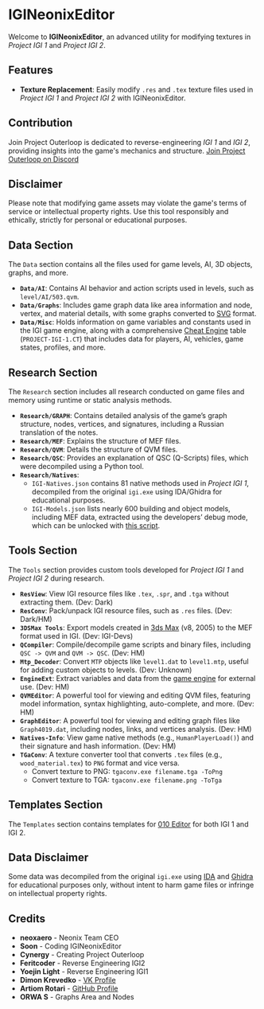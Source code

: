 # IGINeonixEditor
Welcome to **IGINeonixEditor**, an advanced utility for modifying textures in *Project IGI 1* and *Project IGI 2*.

## Features
- **Texture Replacement**: Easily modify `.res` and `.tex` texture files used in *Project IGI 1* and *Project IGI 2* with IGINeonixEditor.

## Contribution
Join Project Outerloop is dedicated to reverse-engineering *IGI 1* and *IGI 2*, providing insights into the game's mechanics and structure.
[Join Project Outerloop on Discord](https://discord.gg/G9F3gauatb)

## Disclaimer
Please note that modifying game assets may violate the game's terms of service or intellectual property rights. Use this tool responsibly and ethically, strictly for personal or educational purposes.

## Data Section
The `Data` section contains all the files used for game levels, AI, 3D objects, graphs, and more.

- **`Data/AI`**: Contains AI behavior and action scripts used in levels, such as `level/AI/503.qvm`.
- **`Data/Graphs`**: Includes game graph data like area information and node, vertex, and material details, with some graphs converted to [SVG](https://en.wikipedia.org/wiki/Scalable_Vector_Graphics) format.
- **`Data/Misc`**: Holds information on game variables and constants used in the IGI game engine, along with a comprehensive [Cheat Engine](https://en.wikipedia.org/wiki/Cheat_Engine) table (`PROJECT-IGI-1.CT`) that includes data for players, AI, vehicles, game states, profiles, and more.

## Research Section
The `Research` section includes all research conducted on game files and memory using runtime or static analysis methods.

- **`Research/GRAPH`**: Contains detailed analysis of the game’s graph structure, nodes, vertices, and signatures, including a Russian translation of the notes.
- **`Research/MEF`**: Explains the structure of MEF files.
- **`Research/QVM`**: Details the structure of QVM files.
- **`Research/QSC`**: Provides an explanation of QSC (Q-Scripts) files, which were decompiled using a Python tool.
- **`Research/Natives`**: 
  - `IGI-Natives.json` contains 81 native methods used in *Project IGI 1*, decompiled from the original `igi.exe` using IDA/Ghidra for educational purposes.
  - `IGI-Models.json` lists nearly 600 building and object models, including MEF data, extracted using the developers’ debug mode, which can be unlocked with [this script](https://gist.github.com/haseeb-heaven/721d82fccc8de3e6da95cfa609230cea).

## Tools Section
The `Tools` section provides custom tools developed for *Project IGI 1* and *Project IGI 2* during research.

- **`ResView`**: View IGI resource files like `.tex`, `.spr`, and `.tga` without extracting them. (Dev: Dark)
- **`ResConv`**: Pack/unpack IGI resource files, such as `.res` files. (Dev: Dark/HM)
- **`3DSMax Tools`**: Export models created in [3ds Max](https://en.wikipedia.org/wiki/Autodesk_3ds_Max) (v8, 2005) to the MEF format used in IGI. (Dev: IGI-Devs)
- **`QCompiler`**: Compile/decompile game scripts and binary files, including `QSC -> QVM` and `QVM -> QSC`. (Dev: HM)
- **`Mtp_Decoder`**: Convert `MTP` objects like `level1.dat` to `level1.mtp`, useful for adding custom objects to levels. (Dev: Unknown)
- **`EngineExt`**: Extract variables and data from the [game engine](https://en.wikipedia.org/wiki/Game_engine) for external use. (Dev: HM)
- **`QVMEditor`**: A powerful tool for viewing and editing QVM files, featuring model information, syntax highlighting, auto-complete, and more. (Dev: HM)
- **`GraphEditor`**: A powerful tool for viewing and editing graph files like `Graph4019.dat`, including nodes, links, and vertices analysis. (Dev: HM)
- **`Natives-Info`**: View game native methods (e.g., `HumanPlayerLoad()`) and their signature and hash information. (Dev: HM)
- **`TGaConv`**: A texture converter tool that converts `.tex` files (e.g., `wood_material.tex`) to `PNG` format and vice versa.
  - Convert texture to PNG: `tgaconv.exe filename.tga -ToPng`
  - Convert texture to TGA: `tgaconv.exe filename.png -ToTga`

## Templates Section
The `Templates` section contains templates for [010 Editor](https://www.sweetscape.com/010editor/) for both IGI 1 and IGI 2.

## Data Disclaimer
Some data was decompiled from the original `igi.exe` using [IDA](https://hex-rays.com/ida-pro/) and [Ghidra](https://ghidra-sre.org/) for educational purposes only, without intent to harm game files or infringe on intellectual property rights.

## Credits
- **neoxaero** - Neonix Team CEO
- **Soon**	- Coding IGINeonixEditor
- **Cynergy** - Creating Project Outerloop
- **Feritcoder** - Reverse Engineering IGI2
- **Yoejin Light** - Reverse Engineering IGI1
- **Dimon Krevedko** - [VK Profile](https://vk.com/dimonkrevedko)
- **Artiom Rotari** - [GitHub Profile](https://github.com/NEWME0)
- **ORWA S** - Graphs Area and Nodes
